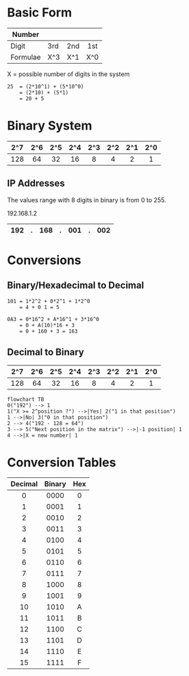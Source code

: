 # Basic Form

| Number   |     |     |     |
| -------- | --- |:---:|:---:|
| Digit    | 3rd | 2nd | 1st |
| Formulae | X^3 | X^1 | X^0 |

X = possible number of digits in the system

```decimal
25	= (2*10^1) + (5*10^0)
	= (2*10) + (5*1)
	= 20 + 5
```

# Binary System

| 2^7 | 2^6 | 2^5 | 2^4 | 2^3 | 2^2 | 2^1 | 2^0 |
| :-: | :-: | :-: | :-: | :-: | :-: | :-: | :-: |
| 128 |  64 |  32 |  16 |  8  |  4  |  2  |  1  |

## IP Addresses

The values range with 8 digits in binary is from 0 to 255.

192.168.1.2

| 192 |  .  | 168 |  .  | 001 |  .  | 002 |
|:---:|:---:|:---:|:---:|:---:|:---:|:---:|

# Conversions

## Binary/Hexadecimal to Decimal

```binary
101 = 1*2^2 + 0*2^1 + 1*2^0
	= 4 + 0 1 = 5
```

```hex
0A3 = 0*16^2 + A*16^1 + 3*16^0
	= 0 + A(10)*16 + 3
	= 0 + 160 + 3 = 163
```

## Decimal to Binary

| 2^7 | 2^6 | 2^5 | 2^4 | 2^3 | 2^2 | 2^1 | 2^0 |
| :-: | :-: | :-: | :-: | :-: | :-: | :-: | :-: |
| 128 |  64 |  32 |  16 |  8  |  4  |  2  |  1  |

```mermaid
flowchart TB
0("192") --> 1
1("X >= 2^position ?") -->|Yes| 2("1 in that position")
1 -->|No| 3("0 in that position")
2 --> 4("192 - 128 = 64")
3 --> 5("Next position in the matrix") -->|-1 position| 1
4 -->|X = new number| 1
```

# Conversion Tables

| Decimal | Binary | Hex |
|:-------:|:------:|:---:|
|    0    |  0000  |  0  |
|    1    |  0001  |  1  |
|    2    |  0010  |  2  |
|    3    |  0011  |  3  |
|    4    |  0100  |  4  |
|    5    |  0101  |  5  |
|    6    |  0110  |  6  |
|    7    |  0111  |  7  |
|    8    |  1000  |  8  |
|    9    |  1001  |  9  |
|   10    |  1010  |  A  |
|   11    |  1011  |  B  |
|   12    |  1100  |  C  |
|   13    |  1101  |  D  |
|   14    |  1110  |  E  |
|   15    |  1111  |  F  | 

